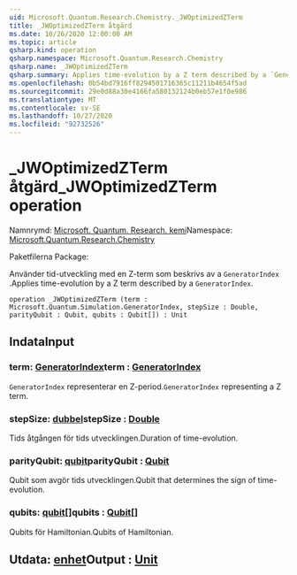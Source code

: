 ```yaml
---
uid: Microsoft.Quantum.Research.Chemistry._JWOptimizedZTerm
title: _JWOptimizedZTerm åtgärd
ms.date: 10/26/2020 12:00:00 AM
ms.topic: article
qsharp.kind: operation
qsharp.namespace: Microsoft.Quantum.Research.Chemistry
qsharp.name: _JWOptimizedZTerm
qsharp.summary: Applies time-evolution by a Z term described by a `GeneratorIndex`.
ms.openlocfilehash: 0b54bd7916ff8294501716365c11211b4654f5ad
ms.sourcegitcommit: 29e0d88a30e4166fa580132124b0eb57e1f0e986
ms.translationtype: MT
ms.contentlocale: sv-SE
ms.lasthandoff: 10/27/2020
ms.locfileid: "92732526"
---
```

# <a name="_jwoptimizedzterm-operation"></a><span data-ttu-id="be251-102">_JWOptimizedZTerm åtgärd</span><span class="sxs-lookup"><span data-stu-id="be251-102">_JWOptimizedZTerm operation</span></span>

<span data-ttu-id="be251-103">Namnrymd: [Microsoft. Quantum. Research. kemi](xref:Microsoft.Quantum.Research.Chemistry)</span><span class="sxs-lookup"><span data-stu-id="be251-103">Namespace: [Microsoft.Quantum.Research.Chemistry](xref:Microsoft.Quantum.Research.Chemistry)</span></span>

<span data-ttu-id="be251-104">Paketfilerna [](https://nuget.org/packages/)</span><span class="sxs-lookup"><span data-stu-id="be251-104">Package: [](https://nuget.org/packages/)</span></span>


<span data-ttu-id="be251-105">Använder tid-utveckling med en Z-term som beskrivs av a `GeneratorIndex` .</span><span class="sxs-lookup"><span data-stu-id="be251-105">Applies time-evolution by a Z term described by a `GeneratorIndex`.</span></span>

```qsharp
operation _JWOptimizedZTerm (term : Microsoft.Quantum.Simulation.GeneratorIndex, stepSize : Double, parityQubit : Qubit, qubits : Qubit[]) : Unit
```


## <a name="input"></a><span data-ttu-id="be251-106">Indata</span><span class="sxs-lookup"><span data-stu-id="be251-106">Input</span></span>

### <a name="term--generatorindex"></a><span data-ttu-id="be251-107">term: [GeneratorIndex](xref:Microsoft.Quantum.Simulation.GeneratorIndex)</span><span class="sxs-lookup"><span data-stu-id="be251-107">term : [GeneratorIndex](xref:Microsoft.Quantum.Simulation.GeneratorIndex)</span></span>

<span data-ttu-id="be251-108">`GeneratorIndex` representerar en Z-period.</span><span class="sxs-lookup"><span data-stu-id="be251-108">`GeneratorIndex` representing a Z term.</span></span>


### <a name="stepsize--double"></a><span data-ttu-id="be251-109">stepSize: [dubbel](xref:microsoft.quantum.lang-ref.double)</span><span class="sxs-lookup"><span data-stu-id="be251-109">stepSize : [Double](xref:microsoft.quantum.lang-ref.double)</span></span>

<span data-ttu-id="be251-110">Tids åtgången för tids utvecklingen.</span><span class="sxs-lookup"><span data-stu-id="be251-110">Duration of time-evolution.</span></span>


### <a name="parityqubit--qubit"></a><span data-ttu-id="be251-111">parityQubit: [qubit](xref:microsoft.quantum.lang-ref.qubit)</span><span class="sxs-lookup"><span data-stu-id="be251-111">parityQubit : [Qubit](xref:microsoft.quantum.lang-ref.qubit)</span></span>

<span data-ttu-id="be251-112">Qubit som avgör tids utvecklingen.</span><span class="sxs-lookup"><span data-stu-id="be251-112">Qubit that determines the sign of time-evolution.</span></span>


### <a name="qubits--qubit"></a><span data-ttu-id="be251-113">qubits: [qubit](xref:microsoft.quantum.lang-ref.qubit)[]</span><span class="sxs-lookup"><span data-stu-id="be251-113">qubits : [Qubit](xref:microsoft.quantum.lang-ref.qubit)[]</span></span>

<span data-ttu-id="be251-114">Qubits för Hamiltonian.</span><span class="sxs-lookup"><span data-stu-id="be251-114">Qubits of Hamiltonian.</span></span>



## <a name="output--unit"></a><span data-ttu-id="be251-115">Utdata: [enhet](xref:microsoft.quantum.lang-ref.unit)</span><span class="sxs-lookup"><span data-stu-id="be251-115">Output : [Unit](xref:microsoft.quantum.lang-ref.unit)</span></span>

